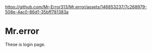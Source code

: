 

https://github.com/Mr-Error313/Mr.error/assets/146853237/7c268979-508e-4ac0-86d1-35bff781383a

# Mr.error
These is login page.
